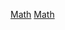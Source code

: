 [Math](https://www.w3schools.com/jsref/jsref_obj_math.asp)
[Math](https://developer.mozilla.org/en-US/docs/Web/JavaScript/Reference/Global_Objects/Math)